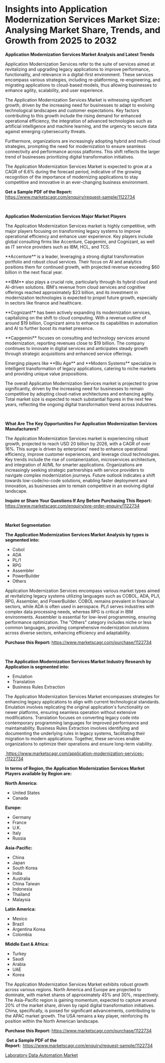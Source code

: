 <p><h1>Insights into Application Modernization Services Market Size: Analysing Market Share, Trends, and Growth from 2025 to 2032</h1></p><p><strong>Application Modernization Services Market Analysis and Latest Trends</strong></p>
<p><p>Application Modernization Services refer to the suite of services aimed at revitalizing and upgrading legacy applications to improve performance, functionality, and relevance in a digital-first environment. These services encompass various strategies, including re-platforming, re-engineering, and migrating applications to cloud-based models, thus allowing businesses to enhance agility, scalability, and user experience.</p><p>The Application Modernization Services Market is witnessing significant growth, driven by the increasing need for businesses to adapt to evolving technological landscapes and customer expectations. Key factors contributing to this growth include the rising demand for enhanced operational efficiency, the integration of advanced technologies such as artificial intelligence and machine learning, and the urgency to secure data against emerging cybersecurity threats.</p><p>Furthermore, organizations are increasingly adopting hybrid and multi-cloud strategies, prompting the need for modernization to ensure seamless connectivity and performance across platforms. This shift reflects the larger trend of businesses prioritizing digital transformation initiatives.</p><p>The Application Modernization Services Market is expected to grow at a CAGR of 6.6% during the forecast period, indicative of the growing recognition of the importance of modernizing applications to stay competitive and innovative in an ever-changing business environment.</p></p>
<p><strong>Get a Sample PDF of the Report:&nbsp;</strong> <a href="https://www.marketscagr.com/enquiry/request-sample/1122734?utm_campaign=3263&utm_medium=2&utm_source=Github&utm_content=ia&utm_term=09032025&utm_id=application-modernization-services">https://www.marketscagr.com/enquiry/request-sample/1122734</a></p>
<p>&nbsp;</p>
<p><strong>Application Modernization Services Major Market Players</strong></p>
<p><p>The Application Modernization Services market is highly competitive, with major players focusing on transforming legacy systems to improve operational efficiency and enhance user experience. Key players include global consulting firms like Accenture, Capgemini, and Cognizant, as well as IT service providers such as IBM, HCL, and TCS.</p><p>**Accenture** is a leader, leveraging a strong digital transformation portfolio and robust cloud services. Their focus on AI and analytics positions them for continued growth, with projected revenue exceeding $60 billion in the next fiscal year.</p><p>**IBM** also plays a crucial role, particularly through its hybrid cloud and AI-driven solutions. IBM's revenue from cloud services and cognitive offerings reached approximately $23 billion, and its investment in modernization technologies is expected to propel future growth, especially in sectors like finance and healthcare.</p><p>**Cognizant** has been actively expanding its modernization services, capitalizing on the shift to cloud computing. With a revenue outline of around $19 billion, Cognizant aims to enhance its capabilities in automation and AI to further boost its market presence.</p><p>**Capgemini** focuses on consulting and technology services around modernization, reporting revenues close to $19 billion. The company continues to innovate in digital services and anticipates steady growth through strategic acquisitions and enhanced service offerings.</p><p>Emerging players like **Blu Age** and **Modern Systems** specialize in intelligent transformation of legacy applications, catering to niche markets and providing unique value propositions.</p><p>The overall Application Modernization Services market is projected to grow significantly, driven by the increasing need for businesses to remain competitive by adopting cloud-native architectures and enhancing agility. Total market size is expected to reach substantial figures in the next few years, reflecting the ongoing digital transformation trend across industries.</p></p>
<p>&nbsp;</p>
<p><strong>What Are The Key Opportunities For Application Modernization Services Manufacturers?</strong></p>
<p><p>The Application Modernization Services market is experiencing robust growth, projected to reach USD 20 billion by 2026, with a CAGR of over 16%. This surge is driven by enterprises' need to enhance operational efficiency, improve customer experiences, and leverage cloud technologies. Key trends include the rise of containerization, microservices architecture, and integration of AI/ML for smarter applications. Organizations are increasingly seeking strategic partnerships with service providers to navigate complex modernization journeys. Future outlook indicates a shift towards low-code/no-code solutions, enabling faster deployment and innovation, as businesses aim to remain competitive in an evolving digital landscape.</p></p>
<p><strong>Inquire or Share Your Questions If Any Before Purchasing This Report:</strong> <a href="https://www.marketscagr.com/enquiry/pre-order-enquiry/1122734?utm_campaign=3263&utm_medium=2&utm_source=Github&utm_content=ia&utm_term=09032025&utm_id=application-modernization-services">https://www.marketscagr.com/enquiry/pre-order-enquiry/1122734</a></p>
<p>&nbsp;</p>
<p><strong>Market Segmentation</strong></p>
<p><strong>The Application Modernization Services Market Analysis by types is segmented into:</strong></p>
<p><ul><li>Cobol</li><li>ADA</li><li>PL/1</li><li>RPG</li><li>Assembler</li><li>PowerBuilder</li><li>Others</li></ul></p>
<p><p>Application Modernization Services encompass various market types aimed at revitalizing legacy systems utilizing languages such as COBOL, ADA, PL/I, RPG, Assembler, and PowerBuilder. COBOL remains prevalent in financial sectors, while ADA is often used in aerospace. PL/I serves industries with complex data processing needs, whereas RPG is critical in IBM environments. Assembler is essential for low-level programming, ensuring performance optimization. The "Others" category includes niche or less common languages, providing comprehensive modernization solutions across diverse sectors, enhancing efficiency and adaptability.</p></p>
<p><strong>Purchase this Report:&nbsp;</strong><a href="https://www.marketscagr.com/purchase/1122734?utm_campaign=3263&utm_medium=2&utm_source=Github&utm_content=ia&utm_term=09032025&utm_id=application-modernization-services">https://www.marketscagr.com/purchase/1122734</a></p>
<p>&nbsp;</p>
<p><strong>The Application Modernization Services Market Industry Research by Application is segmented into:</strong></p>
<p><ul><li>Emulation</li><li>Translation</li><li>Business Rules Extraction</li></ul></p>
<p><p>The Application Modernization Services Market encompasses strategies for enhancing legacy applications to align with current technological standards. Emulation involves replicating the original application's functionality on newer platforms, ensuring seamless operation without extensive modifications. Translation focuses on converting legacy code into contemporary programming languages for improved performance and maintainability. Business Rules Extraction involves identifying and documenting the underlying rules in legacy systems, facilitating their migration to modern applications. Together, these services enable organizations to optimize their operations and ensure long-term viability.</p></p>
<p><a href="https://www.marketscagr.com/application-modernization-services-r1122734?utm_campaign=3263&utm_medium=2&utm_source=Github&utm_content=ia&utm_term=09032025&utm_id=application-modernization-services">&nbsp;https://www.marketscagr.com/application-modernization-services-r1122734</a></p>
<p><strong>In terms of Region, the Application Modernization Services Market Players available by Region are:</strong></p>
<p>
    <p> <strong> North America: </strong>
        <ul>
            <li>United States</li>
            <li>Canada</li>
        </ul>
        </p> 
    <p> <strong> Europe: </strong>
        <ul>
            <li>Germany</li>
            <li>France</li>
            <li>U.K.</li>
            <li>Italy</li>
            <li>Russia</li>
        </ul>
        </p> 
    <p> <strong> Asia-Pacific: </strong>
        <ul>
            <li>China</li>
            <li>Japan</li>
            <li>South Korea</li>
            <li>India</li>
            <li>Australia</li>
            <li>China Taiwan</li>
            <li>Indonesia</li>
            <li>Thailand</li>
            <li>Malaysia</li>
        </ul>
        </p> 
    <p> <strong> Latin America: </strong>
        <ul>
            <li>Mexico</li>
            <li>Brazil</li>
            <li>Argentina Korea</li>
            <li>Colombia</li>
        </ul>
        </p> 
    <p> <strong> Middle East & Africa: </strong>
        <ul>
            <li>Turkey</li>
            <li>Saudi</li>
            <li>Arabia</li>
            <li>UAE</li>
            <li>Korea</li>
        </ul>
    </p>
    </p>
<p><p>The Application Modernization Services Market exhibits robust growth across various regions. North America and Europe are projected to dominate, with market shares of approximately 45% and 30%, respectively. The Asia-Pacific region is gaining momentum, expected to capture around 20% of the market share, driven by rapid digital transformation initiatives. China, specifically, is poised for significant advancements, contributing to the APAC market growth. The USA remains a key player, reinforcing its position within the North American landscape.</p></p>
<p><strong>Purchase this Report: </strong><a href="https://www.marketscagr.com/purchase/1122734?utm_campaign=3263&utm_medium=2&utm_source=Github&utm_content=ia&utm_term=09032025&utm_id=application-modernization-services">https://www.marketscagr.com/purchase/1122734</a></p>
<p>&nbsp;<strong>Get a Sample PDF of the Report:&nbsp;&nbsp;</strong><a href="https://www.marketscagr.com/enquiry/request-sample/1122734?utm_campaign=3263&utm_medium=2&utm_source=Github&utm_content=ia&utm_term=09032025&utm_id=application-modernization-services">https://www.marketscagr.com/enquiry/request-sample/1122734</a></p>
<p><strong></strong></p>
<p><p><a href="https://github.com/mateyappiazo/Market-Research-Report-List-1/blob/main/laboratory-data-automation-market.md?utm_campaign=3263&utm_medium=2&utm_source=Github&utm_content=ia&utm_term=09032025&utm_id=application-modernization-services">Laboratory Data Automation Market</a></p></p>